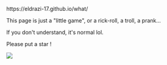 <p>https://eldrazi-17.github.io/what/</p>
<p>This page is just a "little game", or a rick-roll, a troll, a prank...</p>
<p>If you don't understand, it's normal lol.</p>
<p>Please put a star !</p>
<p><img src="https://img.shields.io/github/stars/eldrazi-17/what?style=flat-square&logo=github&logoColor=white&label=stars&color=181717"/></p>
